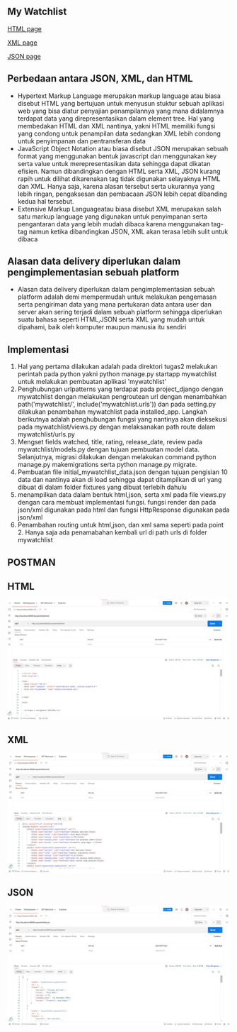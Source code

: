## My Watchlist  

[HTML page](https://tugas2pbpirsyad.herokuapp.com/mywatchlist/html/)

[XML page](https://tugas2pbpirsyad.herokuapp.com/mywatchlist/xml/)

[JSON page](https://tugas2pbpirsyad.herokuapp.com/mywatchlist/json/)


## Perbedaan antara JSON, XML, dan HTML
* Hypertext Markup Language merupakan markup language atau biasa disebut HTML yang bertujuan untuk menyusun stuktur sebuah aplikasi web yang bisa diatur penyajian penampilannya yang mana didalamnya terdapat data yang direpresentasikan dalam element tree. Hal yang membedakan HTML dan XML nantinya, yakni HTML memiliki fungsi yang condong untuk penampilan data sedangkan XML lebih condong untuk penyimpanan dan pentransferan data
* JavaScript Object Notation atau biasa disebut JSON merupakan sebuah format yang menggunakan bentuk javascript dan menggunakan key serta value untuk merepresentasikan data sehingga dapat dikatan efisien. Namun dibandingkan dengan HTML serta XML, JSON kurang rapih untuk dilihat dikarenakan tag tidak digunakan selayaknya HTML dan XML. Hanya saja, karena alasan tersebut serta ukurannya yang lebih ringan, pengaksesan dan pembacaan JSON lebih cepat dibanding kedua hal tersebut.
* Extensive Markup Languageatau biasa disebut XML merupakan salah satu markup language yang digunakan untuk penyimpanan serta pengantaran data yang lebih mudah dibaca karena menggunakan tag-tag namun ketika dibandingkan JSON, XML akan terasa lebih sulit untuk dibaca

## Alasan data delivery diperlukan dalam pengimplementasian sebuah platform
- Alasan data delivery diperlukan dalam pengimplementasian sebuah platform adalah demi mempermudah untuk melakukan pengemasan serta pengiriman data yang mana pertukaran data antara user dan server akan sering terjadi dalam sebuah platform sehingga diperlukan suatu bahasa seperti HTML,JSON serta XML yang mudah untuk dipahami, baik oleh komputer maupun manusia itu sendiri

## Implementasi
1. Hal yang pertama dilakukan adalah pada direktori tugas2 melakukan perintah pada python yakni python manage.py startapp mywatchlist untuk melakukan pembuatan aplikasi 'mywatchlist'
2. Penghubungan urlpatterns yang terdapat pada project_django dengan mywatchlist dengan melakukan pengroutean url dengan menambahkan path('mywatchlist/', include('mywatchlist.urls')) dan pada setting.py dilakukan penambahan mywatchlist pada installed_app. Langkah berikutnya adalah penghubungan fungsi yang nantinya akan dieksekusi pada mywatchlist/views.py dengan melaksanakan path route dalam mywatchlist/urls.py
3. Mengset fields watched, title, rating, release_date, review pada mywatchlist/models.py dengan tujuan pembuatan model data. Selanjutnya,  migrasi dilakukan dengan melakukan command python manage.py makemigrations serta python manage.py migrate.
4. Pembuatan file initial_mywatchlist_data.json dengan tujuan pengisian 10 data dan nantinya akan di load sehingga dapat ditampilkan di url yang dibuat di dalam folder fixtures yang dibuat terlebih dahulu
5. menampilkan data dalam bentuk html,json, serta xml pada file views.py dengan cara membuat implementasi fungsi.  fungsi render dan pada json/xml digunakan pada html dan fungsi HttpResponse digunakan pada json/xml
6. Penambahan routing untuk html,json, dan xml sama seperti pada point 2. Hanya saja ada penamabahan kembali url di path urls di folder mywatchlist

## POSTMAN

## HTML
![alt text](./assets/postmanHTML.jpg "Postman HTML")

## XML
![alt text](./assets/postmanXML.jpg "Postman XML")

## JSON
![alt text](./assets/postmanJSON.jpg "Postman JSON")